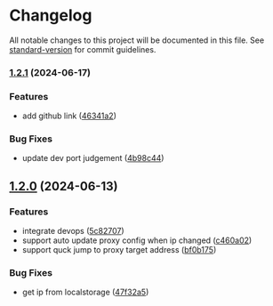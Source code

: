 # Changelog

All notable changes to this project will be documented in this file. See [standard-version](https://github.com/conventional-changelog/standard-version) for commit guidelines.

### [1.2.1](https://github.com/JackWang032/doraemon-proxy-tool/compare/v1.2.0...v1.2.1) (2024-06-17)


### Features

* add github link ([46341a2](https://github.com/JackWang032/doraemon-proxy-tool/commit/46341a259c49c995b4d694eca05255bb2c8485c1))


### Bug Fixes

* update dev port judgement ([4b98c44](https://github.com/JackWang032/doraemon-proxy-tool/commit/4b98c441e2cd6ba527abcc2cd6fd7a01b05990c1))

## [1.2.0](https://github.com/JackWang032/doraemon-proxy-tool/compare/v1.1.1...v1.2.0) (2024-06-13)


### Features

* integrate devops ([5c82707](https://github.com/JackWang032/doraemon-proxy-tool/commit/5c8270712aa3918e63bba7ef38bdcee58d09bedf))
* support auto update proxy config when ip changed ([c460a02](https://github.com/JackWang032/doraemon-proxy-tool/commit/c460a02ca77e7b7b34fc8896554515318f04169f))
* support quck jump to proxy target address ([bf0b175](https://github.com/JackWang032/doraemon-proxy-tool/commit/bf0b175323297bda6f5ab32c8d84af55f1822406))


### Bug Fixes

* get ip from localstorage ([47f32a5](https://github.com/JackWang032/doraemon-proxy-tool/commit/47f32a54d28e399009f6099e11671e62713bb2fb))
